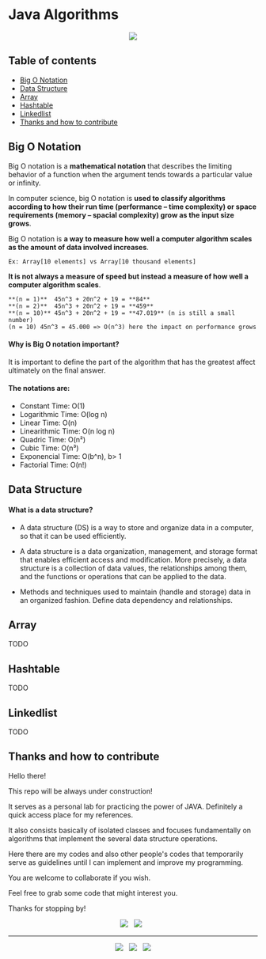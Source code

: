 # Java Algorithms

<p align='center'>
  <img src="https://user-images.githubusercontent.com/5893219/171964209-fef20d39-334c-4113-92f9-033ef284db91.png" />
</p>

## Table of contents
  - [Big O Notation](#big-o-notation)
  - [Data Structure](#data-structure)
  - [Array](#array)
  - [Hashtable](#hashtable)
  - [Linkedlist](#linkedlist)
  - [Thanks and how to contribute](#thanks-and-how-to-contribute)

## Big O Notation

Big O notation is a **mathematical notation** that describes the limiting behavior of a function when the argument tends towards a particular value or infinity.

In computer science, big O notation is **used to classify algorithms according to how their run time (performance – time complexity) or space requirements (memory – spacial complexity) grow as the input size grows**.

Big O notation is **a way to measure how well a computer algorithm scales as the amount of data involved increases**.

	Ex: Array[10 elements] vs Array[10 thousand elements]

**It is not always a measure of speed but instead a measure of how well a computer algorithm scales**.

    **(n = 1)**  45n^3 + 20n^2 + 19 = **84**
    **(n = 2)**  45n^3 + 20n^2 + 19 = **459** 
    **(n = 10)** 45n^3 + 20n^2 + 19 = **47.019** (n is still a small number)
    (n = 10) 45n^3 = 45.000 => O(n^3) here the impact on performance grows

#### Why is Big O notation important?

It is important to define the part of the algorithm that has the greatest affect ultimately on the final answer.

#### The notations are:
- Constant Time: O(1)
- Logarithmic Time: O(log n)
- Linear Time: O(n)
- Linearithmic Time: O(n log n)
- Quadric Time: O(n²)
- Cubic Time: O(n³)
- Exponencial Time: O(b^n), b> 1
- Factorial Time: O(n!)

## Data Structure

#### What is a data structure?

- A data structure (DS) is a way to store and organize data in a computer, so that it can be used efficiently.

- A data structure is a data organization, management, and storage format that enables efficient access and modification. More precisely, a data structure is a collection of data values, the relationships among them, and the functions or operations that can be applied to the data.

- Methods and techniques used to maintain (handle and storage) data in an organized fashion. Define data dependency and relationships.

## Array

TODO

## Hashtable

TODO

## Linkedlist

TODO

## Thanks and how to contribute

Hello there!

This repo will be always under construction!

It serves as a personal lab for practicing the power of JAVA. Definitely a quick access place for my references.

It also consists basically of isolated classes and focuses fundamentally on algorithms that implement the several data structure operations. 

Here there are my codes and also other people's codes that temporarily serve as guidelines until I can implement and improve my programming.

You are welcome to collaborate if you wish.

Feel free to grab some code that might interest you.

Thanks for stopping by!

<p align='center'>
  <img src="https://img.shields.io/badge/Jakarta-Java-007396?style=for-the-badge&logo=java&logoColor=white" />&nbsp;&nbsp;
  <img src="https://img.shields.io/badge/IDE-VS%20Code-007ACC?style=for-the-badge&logo=visualstudiocode&logoColor=white" />&nbsp;&nbsp; 
</p>

<!-- FOOTER (Author / Visit My Online Resume / Download My PDF Resume) -->
<hr>
<p align='center'>
  <a href="#"><img
      src="https://img.shields.io/badge/author-%C2%A9%20Siomara%20Cintia%20Pantarotto.%20All%20rights%20reserved.-008080?style=social"></a>&nbsp;&nbsp;
  <a href="https://siomara.com.br/"><img
      src="https://img.shields.io/badge/visit-My Online Resume-008080?style=social"></a>&nbsp;&nbsp;
  <a href="https://siomara.com.br/ResumePANTAROTTO.pdf"><img
      src="https://img.shields.io/badge/download-My PDF Resume-008080?style=social"></a>
</p>
